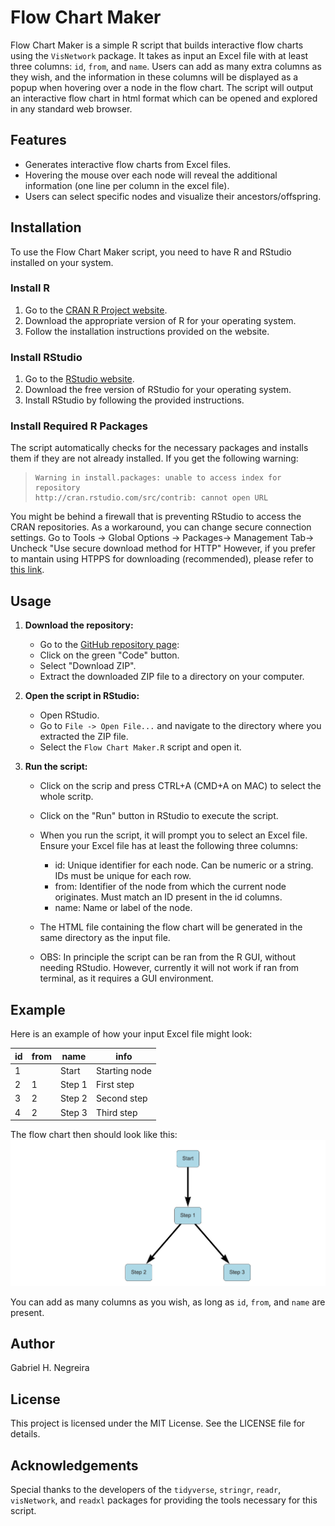 # Flow Chart Maker

Flow Chart Maker is a simple R script that builds interactive flow charts using the `VisNetwork` package. It takes as input an Excel file with at least three columns: `id`, `from`, and `name`. Users can add as many extra columns as they wish, and the information in these columns will be displayed as a popup when hovering over a node in the flow chart. The script will output an interactive flow chart in html format which can be opened and explored in any standard web browser. 

## Features

- Generates interactive flow charts from Excel files.
- Hovering the mouse over each node will reveal the additional information (one line per column in the excel file).
- Users can select specific nodes and visualize their ancestors/offspring. 

## Installation

To use the Flow Chart Maker script, you need to have R and RStudio installed on your system.

### Install R

1. Go to the [CRAN R Project website](https://cran.r-project.org/).
2. Download the appropriate version of R for your operating system.
3. Follow the installation instructions provided on the website.

### Install RStudio

1. Go to the [RStudio website](https://www.rstudio.com/products/rstudio/download/).
2. Download the free version of RStudio for your operating system.
3. Install RStudio by following the provided instructions.

### Install Required R Packages

The script automatically checks for the necessary packages and installs them if they are not already installed.
If you get the following warning:

> ```warning
> Warning in install.packages: unable to access index for repository
> http://cran.rstudio.com/src/contrib: cannot open URL
> ```

You might be behind a firewall that is preventing RStudio to access the CRAN repositories. As a workaround, you can change secure connection settings. 
Go to Tools -> Global Options -> Packages-> Management Tab-> Uncheck "Use secure download method for HTTP"
However, if you prefer to mantain using HTPPS for downloading (recommended), please refer to [this link](https://support.posit.co/hc/en-us/articles/206827897-Secure-Package-Downloads-for-R). 

## Usage

1. **Download the repository:**

   - Go to the [GitHub repository page](https://github.com/gabrielnegreira/flowchartMaker/):
   - Click on the green "Code" button.
   - Select "Download ZIP".
   - Extract the downloaded ZIP file to a directory on your computer.

2. **Open the script in RStudio:**

   - Open RStudio.
   - Go to `File -> Open File...` and navigate to the directory where you extracted the ZIP file.
   - Select the `Flow Chart Maker.R` script and open it.

3. **Run the script:**
   - Click on the scrip and press CTRL+A (CMD+A on MAC) to select the whole scritp.
   - Click on the "Run" button in RStudio to execute the script.
   - When you run the script, it will prompt you to select an Excel file. Ensure your Excel file has at least the following three columns:

      - id: Unique identifier for each node. Can be numeric or a string. IDs must be unique for each row.
      - from: Identifier of the node from which the current node originates. Must match an ID present in the id columns.
      - name: Name or label of the node.
   
   - The HTML file containing the flow chart will be generated in the same directory as the input file.
   - OBS: In principle the script can be ran from the R GUI, without needing RStudio. However, currently it will not work if ran from terminal, as it requires a GUI environment.

## Example

Here is an example of how your input Excel file might look:

| id | from | name        | info          |
|----|------|-------------|---------------|
| 1  |      | Start       | Starting node |
| 2  | 1    | Step 1      | First step    |
| 3  | 2    | Step 2      | Second step   |
| 4  | 2    | Step 3      | Third step    |

The flow chart then should look like this:
![Flow Chart Example](https://github.com/gabrielnegreira/flowchartMaker/blob/main/example.png?raw=true)

You can add as many columns as you wish, as long as `id`, `from`, and `name` are present.

## Author

Gabriel H. Negreira

## License

This project is licensed under the MIT License. See the LICENSE file for details.

## Acknowledgements

Special thanks to the developers of the `tidyverse`, `stringr`, `readr`, `visNetwork`, and `readxl` packages for providing the tools necessary for this script.
